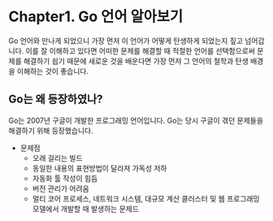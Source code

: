 # Chapter1. Go 언어 알아보기
Go 언어와 만나게 되었으니 가장 먼저 이 언어가 어떻게 탄생하게 되었는지 짚고 넘어갑니다.
이를 잘 이해하고 있다면 어떠한 문제를 해결할 때 적절한 언어를 선택함으로써 문제를 해결하기 쉽기 때문에 새로운 것을 배운다면 가장 먼저 그 언어의 철학과 탄생 배경을 이해하는 것이 좋습니다.

## Go는 왜 등장하였나?
Go는 2007년 구글이 개발한 프로그래밍 언어입니다. Go는 당시 구글이 겪던 문제들을 해결하기 위해 등장했습니다.
- 문제점
	- 오래 걸리는 빌드
	- 동일한 내용의 표현방법이 달라져 가독성 저하
	- 자동화 툴 작성이 힘듬
	- 버전 관리가 어려움
	- 멀티 코어 프로세스, 네트워크 시스템, 대규모 계산 클러스터 및 웹 프로그래밍 모델에서 개발할 때 발생하는 문제드
